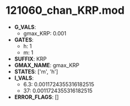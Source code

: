 # 121060_chan_KRP.mod

- **G_VALS**:
  - gmax_KRP: 0.001
- **GATES**:
  - h: 1
  - m: 1
- **SUFFIX**: KRP
- **GMAX_NAME**: gmax_KRP
- **STATES**: ['m', 'h']
- **I_VALS**:
  - 6.3: 0.0011724355316182515
  - 37: 0.0011724355316182515
- **ERROR_FLAGS**: []
